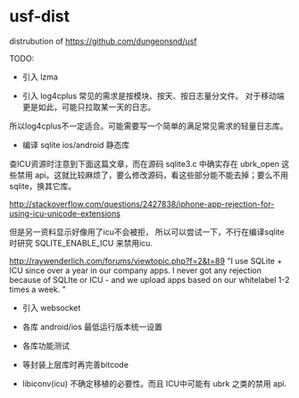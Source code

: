 # usf-dist
distrubution of  https://github.com/dungeonsnd/usf

TODO:

* 引入 lzma 

* 引入 log4cplus 
常见的需求是按模块、按天、按日志量分文件。 对于移动端更是如此，可能只拉取某一天的日志。

所以log4cplus不一定适合。可能需要写一个简单的满足常见需求的轻量日志库。



* 编译 sqlite ios/android 静态库

查ICU资源时注意到下面这篇文章，而在源码 sqlite3.c 中确实存在 ubrk_open 这些禁用 api。这就比较麻烦了，要么修改源码，看这些部分能不能去掉；要么不用 sqlite，换其它库。

http://stackoverflow.com/questions/2427838/iphone-app-rejection-for-using-icu-unicode-extensions

但是另一资料显示好像用了icu不会被拒， 所以可以尝试一下，不行在编译sqlite时研究 SQLITE_ENABLE_ICU 来禁用icu.

http://raywenderlich.com/forums/viewtopic.php?f=2&t=89
"I use SQLite + ICU since over a year in our company apps. I never got any rejection because of SQLIte or ICU - and we upload apps based on our whitelabel 1-2 times a week. "


* 引入 websocket

* 各库 android/ios 最低运行版本统一设置

* 各库功能测试

* 等封装上层库时再完善bitcode 

* libiconv(icu) 不确定移植的必要性。而且 ICU中可能有 ubrk 之类的禁用 api.
